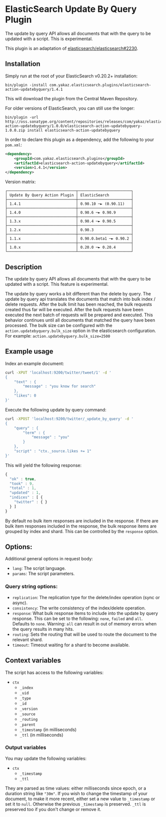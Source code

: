 ElasticSearch Update By Query Plugin
====================================

The update by query API allows all documents that with the query to be updated with a script.
This is experimental.

This plugin is an adaptation of [elasticsearch/elasticsearch#2230][es#2230].

Installation
-----------

Simply run at the root of your ElasticSearch v0.20.2+ installation:

    bin/plugin -install com.yakaz.elasticsearch.plugins/elasticsearch-action-updatebyquery/1.4.1

This will download the plugin from the Central Maven Repository.

For older versions of ElasticSearch, you can still use the longer:

    bin/plugin -url http://oss.sonatype.org/content/repositories/releases/com/yakaz/elasticsearch/plugins/elasticsearch-action-updatebyquery/1.0.0/elasticsearch-action-updatebyquery-1.0.0.zip install elasticsearch-action-updatebyquery

In order to declare this plugin as a dependency, add the following to your `pom.xml`:

```xml
<dependency>
    <groupId>com.yakaz.elasticsearch.plugins</groupId>
    <artifactId>elasticsearch-action-updatebyquery</artifactId>
    <version>1.4.1</version>
</dependency>
```

Version matrix:

    ┌───────────────────────────────┬────────────────────────┐
    │ Update By Query Action Plugin │ ElasticSearch          │
    ├───────────────────────────────┼────────────────────────┤
    │ 1.4.1                         │ 0.90.10 ─► (0.90.11)   │
    ├───────────────────────────────┼────────────────────────┤
    │ 1.4.0                         │ 0.90.6 ─► 0.90.9       │
    ├───────────────────────────────┼────────────────────────┤
    │ 1.3.x                         │ 0.90.4 ─► 0.90.5       │
    ├───────────────────────────────┼────────────────────────┤
    │ 1.2.x                         │ 0.90.3                 │
    ├───────────────────────────────┼────────────────────────┤
    │ 1.1.x                         │ 0.90.0.beta1 ─► 0.90.2 │
    ├───────────────────────────────┼────────────────────────┤
    │ 1.0.x                         │ 0.20.0 ─► 0.20.4       │
    └───────────────────────────────┴────────────────────────┘

Description
-----------

The update by query API allows all documents that with the query to be updated with a script.
This feature is experimental.

The update by query works a bit different than the delete by query.
The update by query api translates the documents that match into bulk index / delete requests.
After the bulk limit has been reached, the bulk requests created thus far will be executed.
After the bulk requests have been executed the next batch of requests will be prepared and executed.
This behavior continues until all documents that matched the query have been processed.
The bulk size can be configured with the `action.updatebyquery.bulk_size` option in the elasticsearch configuration.
For example: `action.updatebyquery.bulk_size=2500`

Example usage
-------------

Index an example document:

```sh
curl -XPUT 'localhost:9200/twitter/tweet/1' -d '
{
    "text" : {
        "message" : "you know for search"
    },
    "likes": 0
}'
```

Execute the following update by query command:

```sh
curl -XPOST 'localhost:9200/twitter/_update_by_query' -d '
{
    "query" : {
        "term" : {
            "message" : "you"
        }
    },
    "script" : "ctx._source.likes += 1"
}'
```

This will yield the following response:

```js
{
  "ok" : true,
  "took" : 9,
  "total" : 1,
  "updated" : 1,
  "indices" : [ {
    "twitter" : { }
  } ]
}
```

By default no bulk item responses are included in the response.
If there are bulk item responses included in the response, the bulk response items are grouped by index and shard.
This can be controlled by the `response` option.

Options:
--------

Additional general options in request body:

* `lang`: The script language.
* `params`: The script parameters.

### Query string options:

* `replication`: The replication type for the delete/index operation (sync or async).
* `consistency`: The write consistency of the index/delete operation.
* `response`: What bulk response items to include into the update by query response.
  This can be set to the following: `none`, `failed` and `all`.
  Defaults to `none`.
  Warning: `all` can result in out of memory errors when the query results in many hits.
* `routing`: Sets the routing that will be used to route the document to the relevant shard.
* `timeout`: Timeout waiting for a shard to become available.

Context variables
-----------------

The script has access to the following variables:

* `ctx`
  * `_index`
  * `_uid`
  * `_type`
  * `_id`
  * `_version`
  * `_source`
  * `_routing`
  * `_parent`
  * `_timestamp` (in milliseconds)
  * `_ttl` (in milliseconds)

### Output variables

You may update the following variables:

* `ctx`
  * `_timestamp`
  * `_ttl`

They are parsed as time values: either milliseconds since epoch, or a duration string like `"30m"`.
If you wish to change the timestamp of your document, to make it more recent, either set a new value to `_timestamp` or set it to `null`.
Otherwise the previous `_timestamp` is preserved.
`_ttl` is preserved too if you don't change or remove it.


[es#2230]: https://github.com/elasticsearch/elasticsearch/issues/2230
